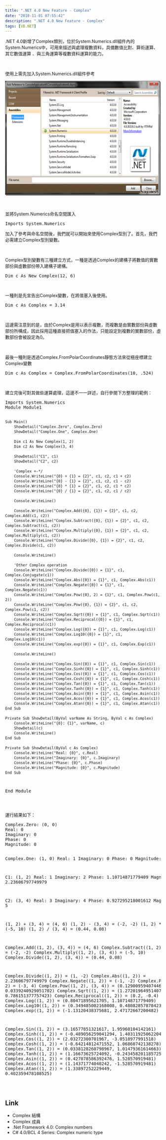 ```yaml
---
title: ".NET 4.0 New Feature - Complex"
date: "2010-11-01 07:55:42"
description: ".NET 4.0 New Feature - Complex"
tags: [VB.NET]
---
```


<p>.NET 4.0新增了Complex類別，位於System.Numerics.dll組件內的System.Numerics中，可用來描述與處理複數資料，具備數值比對、算術運算、其它數值運算 、與三角運算等複數資料運算的能力。</p>  <p> </p>  <p>使用上需先加入System.Numerics.dll組件參考</p>  <p><img style="border-top-width: 0px; border-left-width: 0px; border-bottom-width: 0px; border-right-width: 0px" height="372" alt="image" src="\images\posts\18718\image_thumb.png" width="644" border="0" /></p>  <p> </p>  <p>並將System.Numerics命名空間匯入</p>  <div class="wlWriterSmartContent" id="scid:812469c5-0cb0-4c63-8c15-c81123a09de7:17a37601-1da8-42ef-836e-fb8a1c392d89" style="padding-right: 0px; display: inline; padding-left: 0px; float: none; padding-bottom: 0px; margin: 0px; padding-top: 0px"><pre name="code" class="vb">Imports System.Numerics</pre></div>

<p>加入了參考與命名空間後，我們就可以開始來使用Complex型別了。首先，我們必需建立Complex型別變數。</p>

<p> </p>

<p>Complex型別變數有三種建立方式，一種是透過Complex的建構子將數值的實數部份與虛數部份帶入建構子建構。</p>

<div class="wlWriterSmartContent" id="scid:812469c5-0cb0-4c63-8c15-c81123a09de7:72f887d1-464d-480f-982c-f45ab98d3bce" style="padding-right: 0px; display: inline; padding-left: 0px; float: none; padding-bottom: 0px; margin: 0px; padding-top: 0px"><pre name="code" class="vb">Dim c As New Complex(12, 6)</pre></div>

<p> </p>

<p>一種則是先宣告出Complex變數，在將值塞入後使用。</p>

<div class="wlWriterSmartContent" id="scid:812469c5-0cb0-4c63-8c15-c81123a09de7:045264ab-f013-40d7-88a9-59f4c0da30c3" style="padding-right: 0px; display: inline; padding-left: 0px; float: none; padding-bottom: 0px; margin: 0px; padding-top: 0px"><pre name="code" class="vb">Dim c As Complex = 3.14</pre></div>

<p> </p>

<p>這邊需注意到的是，由於Complex是用以表示複數，而複數是由實數部份與虛數部份所構成，因此採用這種直接把值塞入的作法，只能設定到複數的實數部份，虛數部份會被設定為0。</p>

<p> </p>

<p>最後一種則是透過Complex.FromPolarCoordinates靜態方法來從極座標建立Complex變數</p>

<div class="wlWriterSmartContent" id="scid:812469c5-0cb0-4c63-8c15-c81123a09de7:5b112549-9c67-4abe-aaf4-61c0ee3f5c5b" style="padding-right: 0px; display: inline; padding-left: 0px; float: none; padding-bottom: 0px; margin: 0px; padding-top: 0px"><pre name="code" class="vb">Dim c As Complex = Complex.FromPolarCoordinates(10, .524)</pre></div>

<p> </p>

<p>建立完後可對其做些運算處理，這邊不一一詳述，自行參閱下方整理的範例：</p>

<div class="wlWriterSmartContent" id="scid:812469c5-0cb0-4c63-8c15-c81123a09de7:83ffc766-33d0-4ec7-83f7-018f19c61fdc" style="padding-right: 0px; display: inline; padding-left: 0px; float: none; padding-bottom: 0px; margin: 0px; padding-top: 0px"><pre name="code" class="vb">Imports System.Numerics
Module Module1

    Sub Main()
        ShowDetail("Complex.Zero", Complex.Zero)
        ShowDetail("Complex.One", Complex.One)

        Dim c1 As New Complex(1, 2)
        Dim c2 As New Complex(3, 4)

        ShowDetail("C1", c1)
        ShowDetail("C2", c2)

        'Complex +-*/
        Console.WriteLine("{0} + {1} = {2}", c1, c2, c1 + c2)
        Console.WriteLine("{0} - {1} = {2}", c1, c2, c1 - c2)
        Console.WriteLine("{0} * {1} = {2}", c1, c2, c1 * c2)
        Console.WriteLine("{0} / {1} = {2}", c1, c2, c1 / c2)

        Console.WriteLine()

        Console.WriteLine("Complex.Add({0}, {1}) = {2}", c1, c2, Complex.Add(c1, c2))
        Console.WriteLine("Complex.Subtract({0}, {1}) = {2}", c1, c2, Complex.Subtract(c1, c2))
        Console.WriteLine("Complex.Multiply({0}, {1}) = {2}", c1, c2, Complex.Multiply(c1, c2))
        Console.WriteLine("Complex.Divide({0}, {1}) = {2}", c1, c2, Complex.Divide(c1, c2))

        Console.WriteLine()

        'Other Complex operation
        Console.WriteLine("Complex.Divide({0}) = {1}", c1, Complex.Conjugate(c1))
        Console.WriteLine("Complex.Abs({0}) = {1}", c1, Complex.Abs(c1))
        Console.WriteLine("Complex.Negate({0}) = {1}", c1, Complex.Negate(c1))
        Console.WriteLine("Complex.Pow({0}, 2) = {1}", c1, Complex.Pow(c1, 2))
        Console.WriteLine("Complex.Pow({0}, {1}) = {2}", c1, c2, Complex.Pow(c1, c2))
        Console.WriteLine("Complex.Sqrt({0}) = {1}", c1, Complex.Sqrt(c1))
        Console.WriteLine("Complex.Reciprocal({0}) = {1}", c1, Complex.Reciprocal(c1))
        Console.WriteLine("Complex.Log({0}) = {1}", c1, Complex.Log(c1))
        Console.WriteLine("Complex.Log10({0}) = {1}", c1, Complex.Log10(c1))
        Console.WriteLine("Complex.exp({0}) = {1}", c1, Complex.Exp(c1))

        Console.WriteLine()

        Console.WriteLine("Complex.Sin({0}) = {1}", c1, Complex.Sin(c1))
        Console.WriteLine("Complex.Sinh({0}) = {1}", c1, Complex.Sinh(c1))
        Console.WriteLine("Complex.Cos({0}) = {1}", c1, Complex.Cos(c1))
        Console.WriteLine("Complex.Cosh({0}) = {1}", c1, Complex.Cosh(c1))
        Console.WriteLine("Complex.Tan({0}) = {1}", c1, Complex.Tan(c1))
        Console.WriteLine("Complex.Tanh({0}) = {1}", c1, Complex.Tanh(c1))
        Console.WriteLine("Complex.Asin({0}) = {1}", c1, Complex.Asin(c1))
        Console.WriteLine("Complex.Acos({0}) = {1}", c1, Complex.Acos(c1))
        Console.WriteLine("Complex.Atan({0}) = {1}", c1, Complex.Atan(c1))
    End Sub

    Private Sub ShowDetail(ByVal varName As String, ByVal c As Complex)
        Console.WriteLine("{0}: {1}", varName, c)
        ShowDetail(c)
        Console.WriteLine()
    End Sub

    Private Sub ShowDetail(ByVal c As Complex)
        Console.WriteLine("Real: {0}", c.Real)
        Console.WriteLine("Imaginary: {0}", c.Imaginary)
        Console.WriteLine("Phase: {0}", c.Phase)
        Console.WriteLine("Magnitude: {0}", c.Magnitude)
    End Sub

End Module</pre></div>

<p> </p>

<p>運行結果如下：</p>

<div class="wlWriterSmartContent" id="scid:812469c5-0cb0-4c63-8c15-c81123a09de7:220e6c50-d731-47f0-9cd2-e77c9ac3adda" style="padding-right: 0px; display: inline; padding-left: 0px; float: none; padding-bottom: 0px; margin: 0px; padding-top: 0px"><pre name="code" class="xml">Complex.Zero: (0, 0)
Real: 0
Imaginary: 0
Phase: 0
Magnitude: 0

Complex.One: (1, 0)
Real: 1
Imaginary: 0
Phase: 0
Magnitude: 1

C1: (1, 2)
Real: 1
Imaginary: 2
Phase: 1.10714871779409
Magnitude: 2.23606797749979

C2: (3, 4)
Real: 3
Imaginary: 4
Phase: 0.927295218001612
Magnitude: 5

(1, 2) + (3, 4) = (4, 6)
(1, 2) - (3, 4) = (-2, -2)
(1, 2) * (3, 4) = (-5, 10)
(1, 2) / (3, 4) = (0.44, 0.08)

Complex.Add((1, 2), (3, 4)) = (4, 6)
Complex.Subtract((1, 2), (3, 4)) = (-2, -2)
Complex.Multiply((1, 2), (3, 4)) = (-5, 10)
Complex.Divide((1, 2), (3, 4)) = (0.44, 0.08)

Complex.Divide((1, 2)) = (1, -2)
Complex.Abs((1, 2)) = 2.23606797749979
Complex.Negate((1, 2)) = (-1, -2)
Complex.Pow((1, 2), 2) = (-3, 4)
Complex.Pow((1, 2), (3, 4)) = (0.129009594074467, 0.0339240929051702)
Complex.Sqrt((1, 2)) = (1.27201964951407, 0.786151377757423)
Complex.Reciprocal((1, 2)) = (0.2, -0.4)
Complex.Log((1, 2)) = (0.80471895621705, 1.10714871779409)
Complex.Log10((1, 2)) = (0.349485002168008, 0.480828578784232)
Complex.exp((1, 2)) = (-1.13120438375681, 2.47172667200482)

Complex.Sin((1, 2)) = (3.16577851321617, 1.95960104142161)
Complex.Sinh((1, 2)) = (-0.489056259041294, 1.40311925062204)
Complex.Cos((1, 2)) = (2.03272300701967, -3.0518977991518)
Complex.Cosh((1, 2)) = (-0.64214812471552, 1.06860742138278)
Complex.Tan((1, 2)) = (0.0338128260798967, 1.01479361614663)
Complex.Tanh((1, 2)) = (1.16673625724092, -0.243458201185725)
Complex.Asin((1, 2)) = (0.427078586392476, 1.528570919481)
Complex.Acos((1, 2)) = (1.14371774040242, -1.528570919481)
Complex.Atan((1, 2)) = (1.33897252229449, 0.402359478108525)</pre></div>

<p> </p>

<h2>Link</h2>

<ul>
  <li>Complex 結構 </li>

  <li>Complex 成員 </li>

  <li>.Net Framework 4.0: Complex numbers </li>

  <li>C# 4.0/BCL 4 Series: Complex numeric type </li>
</ul>
